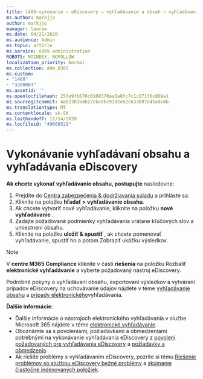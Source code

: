 ```yaml
---
title: 1488-vykonanie – eDiscovery – vyhľadávanie a obsah – vyhľadávania
ms.author: markjjo
author: markjjo
manager: lauraw
ms.date: 04/21/2020
ms.audience: Admin
ms.topic: article
ms.service: o365-administration
ROBOTS: NOINDEX, NOFOLLOW
localization_priority: Normal
ms.collection: Adm_O365
ms.custom:
- "1488"
- "3200003"
ms.assetid: ''
ms.openlocfilehash: 25fe9f6670c0108370aa5a8fc7c1c271f6c809a1
ms.sourcegitcommit: 4a82381bdb22cbc8bc91d2e02c633897d45ade4b
ms.translationtype: MT
ms.contentlocale: sk-SK
ms.lasthandoff: 12/14/2020
ms.locfileid: "49668529"
---
```

# <a name="how-to-perform-content-searches-and-ediscovery-searches"></a>Vykonávanie vyhľadávaní obsahu a vyhľadávania eDiscovery

**Ak chcete vykonať vyhľadávanie obsahu, postupujte** nasledovne:

1. Prejdite do [Centra zabezpečenia & dodržiavania súladu](https://protection.office.com) a prihláste sa.
2. Kliknite na položku **hľadať > vyhľadávanie obsahu**.
3. Ak chcete vytvoriť nové vyhľadávanie, kliknite na položku **nové vyhľadávanie** .
4. Zadajte požadované podmienky vyhľadávania vrátane kľúčových slov a umiestnení obsahu.
5. Kliknite na položku **uložiť & spustiť** , ak chcete pomenovať vyhľadávanie, spustiť ho a potom Zobraziť ukážku výsledkov.

> [!NOTE]
> V **centre M365 Compliance** kliknite v časti **riešenia** na položku Rozbaliť **elektronické vyhľadávanie** a vyberte požadovaný nástroj eDiscovery.

Podrobné pokyny o vyhľadávaní obsahu, exportovaní výsledkov a vytváraní prípadov eDiscovery na uchovávanie údajov nájdete v téme [vyhľadávanie obsahu](https://docs.microsoft.com/microsoft-365/compliance/content-search) a [prípady elektronického](https://docs.microsoft.com/microsoft-365/compliance/ediscovery-cases)vyhľadávania.

**Ďalšie informácie**:

- Ďalšie informácie o nástrojoch elektronického vyhľadávania v službe Microsoft 365 nájdete v téme [elektronické vyhľadávanie](https://docs.microsoft.com/microsoft-365/compliance/ediscovery).
- Oboznámte sa s povoleniami, požiadavkami a obmedzeniami potrebnými na vykonávanie vyhľadávania eDiscovery z [povolení požadovaných pre vyhľadávania eDiscovery](https://docs.microsoft.com/microsoft-365/compliance/assign-ediscovery-permissions) a [požiadavky a obmedzenia](https://docs.microsoft.com/microsoft-365/compliance/limits-for-content-search).
- Ak riešite problémy s vyhľadávaním eDiscovery, pozrite si tému [Riešenie problémov so službou eDiscovery bežné problémy](https://docs.microsoft.com/microsoft-365/compliance/ediscovery-troubleshooting-common-issues) a [skúmanie čiastočne indexovaných položiek](https://docs.microsoft.com/microsoft-365/compliance/investigating-partially-indexed-items-in-ediscovery).
